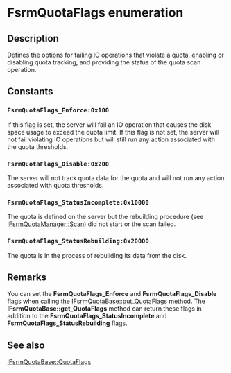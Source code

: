 # FsrmQuotaFlags enumeration

## Description

Defines the options for failing IO operations that violate a quota, enabling or disabling quota
tracking, and providing the status of the quota scan operation.

## Constants

### `FsrmQuotaFlags_Enforce:0x100`

If this flag is set, the server will fail an IO operation that causes the disk space usage to exceed the
quota limit. If this flag is not set, the server will not fail violating IO operations but will still run any
action associated with the quota thresholds.

### `FsrmQuotaFlags_Disable:0x200`

The server will not track quota data for the quota and will not run any action associated with quota
thresholds.

### `FsrmQuotaFlags_StatusIncomplete:0x10000`

The quota is defined on the server but the rebuilding procedure (see
[IFsrmQuotaManager::Scan](https://learn.microsoft.com/previous-versions/windows/desktop/api/fsrmquota/nf-fsrmquota-ifsrmquotamanager-scan)) did not start or the scan
failed.

### `FsrmQuotaFlags_StatusRebuilding:0x20000`

The quota is in the process of rebuilding its data from the disk.

## Remarks

You can set the **FsrmQuotaFlags_Enforce** and
**FsrmQuotaFlags_Disable** flags when calling the
[IFsrmQuotaBase::put_QuotaFlags](https://learn.microsoft.com/previous-versions/windows/desktop/api/fsrmquota/nf-fsrmquota-ifsrmquotabase-get_quotaflags) method. The
**IFsrmQuotaBase::get_QuotaFlags** method can return
these flags in addition to the **FsrmQuotaFlags_StatusIncomplete** and
**FsrmQuotaFlags_StatusRebuilding** flags.

## See also

[IFsrmQuotaBase::QuotaFlags](https://learn.microsoft.com/previous-versions/windows/desktop/api/fsrmquota/nf-fsrmquota-ifsrmquotabase-get_quotaflags)